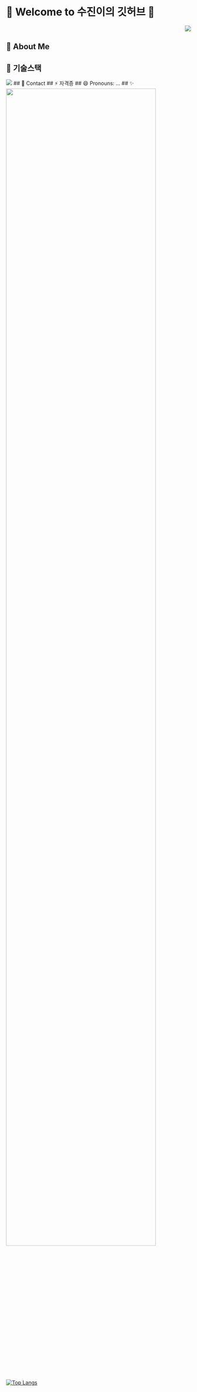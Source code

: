 # 👋 Welcome to 수진이의 깃허브 👋

<p align="right"> 
<a href="https://hits.seeyoufarm.com"><img src="https://hits.seeyoufarm.com/api/count/incr/badge.svg?url=https%3A%2F%2Fgithub.com%2FSujinJeong&count_bg=%23F55FD5&title_bg=%23767373&icon=&icon_color=%23E7E7E7&title=%EC%98%A4%EB%8A%98%EC%9D%98+%EB%B0%A9%EB%AC%B8%EC%9E%90&edge_flat=true"/></a>
</p>  

## 🌱 About Me
## 👯 기술스택
<img src="https://img.shields.io/badge/JavaScript-#F7DF1E?style=flat-square&logo=JavaScript&&link=https://github.com/SujinJeong">
## 💬 Contact
## ⚡ 자격증
## 😄 Pronouns: ...
## ✨

<img src="https://github-readme-stats.vercel.app/api?username=SujinJeong&show_icons=true&theme=dark" width = "90%">

[![Top Langs](https://github-readme-stats.vercel.app/api/top-langs/?username=SujinJeong)](https://github.com/anuraghazra/github-readme-stats)
